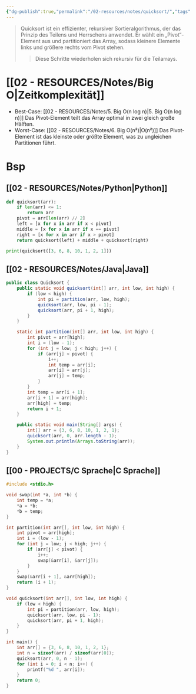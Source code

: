 ```yaml
---
{"dg-publish":true,"permalink":"/02-resources/notes/quicksort/","tags":["informatik/code/C","informatik/code/java","informatik/code/python","informatik/code/time-complexity","informatik/code/algorithmus"],"noteIcon":"","updated":"2025-09-10T16:33:10.972+02:00"}
---
```


>Quicksort ist ein effizienter, rekursiver Sortieralgorithmus, der das Prinzip des Teilens und Herrschens anwendet. 
>Er wählt ein „Pivot“-Element aus und partitioniert das Array, sodass kleinere Elemente links und größere rechts vom Pivot stehen. 
>>Diese Schritte wiederholen sich rekursiv für die Teilarrays.


# [[02 - RESOURCES/Notes/Big O\|Zeitkomplexität]]
- Best-Case: [[02 - RESOURCES/Notes/5. Big O(n log n)\|5. Big O(n log n)]]
	Das Pivot-Element teilt das Array optimal in zwei gleich große Hälften.
- Worst-Case: [[02 - RESOURCES/Notes/6. Big O(n²)\|O(n²)]] 
	Das Pivot-Element ist das kleinste oder größte Element, was zu ungleichen Partitionen führt.
# Bsp
## [[02 - RESOURCES/Notes/Python\|Python]]
```python
def quicksort(arr):
    if len(arr) <= 1:
        return arr
    pivot = arr[len(arr) // 2]
    left = [x for x in arr if x < pivot]
    middle = [x for x in arr if x == pivot]
    right = [x for x in arr if x > pivot]
    return quicksort(left) + middle + quicksort(right)

print(quicksort([3, 6, 8, 10, 1, 2, 1]))
```

## [[02 - RESOURCES/Notes/Java\|Java]]
```java
public class Quicksort {
    public static void quicksort(int[] arr, int low, int high) {
        if (low < high) {
            int pi = partition(arr, low, high);
            quicksort(arr, low, pi - 1);
            quicksort(arr, pi + 1, high);
        }
    }

    static int partition(int[] arr, int low, int high) {
        int pivot = arr[high];
        int i = (low - 1);
        for (int j = low; j < high; j++) {
            if (arr[j] < pivot) {
                i++;
                int temp = arr[i];
                arr[i] = arr[j];
                arr[j] = temp;
            }
        }
        int temp = arr[i + 1];
        arr[i + 1] = arr[high];
        arr[high] = temp;
        return i + 1;
    }

    public static void main(String[] args) {
        int[] arr = {3, 6, 8, 10, 1, 2, 1};
        quicksort(arr, 0, arr.length - 1);
        System.out.println(Arrays.toString(arr));
    }
}
```

## [[00 - PROJECTS/C Sprache\|C Sprache]]
```C
#include <stdio.h>

void swap(int *a, int *b) {
    int temp = *a;
    *a = *b;
    *b = temp;
}

int partition(int arr[], int low, int high) {
    int pivot = arr[high];
    int i = (low - 1);
    for (int j = low; j < high; j++) {
        if (arr[j] < pivot) {
            i++;
            swap(&arr[i], &arr[j]);
        }
    }
    swap(&arr[i + 1], &arr[high]);
    return (i + 1);
}

void quicksort(int arr[], int low, int high) {
    if (low < high) {
        int pi = partition(arr, low, high);
        quicksort(arr, low, pi - 1);
        quicksort(arr, pi + 1, high);
    }
}

int main() {
    int arr[] = {3, 6, 8, 10, 1, 2, 1};
    int n = sizeof(arr) / sizeof(arr[0]);
    quicksort(arr, 0, n - 1);
    for (int i = 0; i < n; i++) {
        printf("%d ", arr[i]);
    }
    return 0;
}
```
